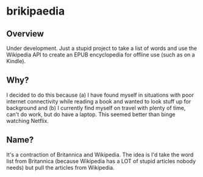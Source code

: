 # brikipaedia

## Overview
Under development. Just a stupid project to take a list of words and use the Wikipedia API to create an EPUB encyclopedia for offline use (such as on a Kindle).

## Why?
I decided to do this because (a) I have found myself in situations with poor internet connectivity while reading a book and wanted to look stuff up for background and (b) I currently find myself on travel with plenty of time, can't do work, but do have a laptop. This seemed better than binge watching Netflix.

## Name?
It's a contraction of Britannica and Wikipedia. The idea is I'd take the word list from Britannica (because Wikipedia has a LOT of stupid articles nobody needs) but pull the articles from Wikipedia.